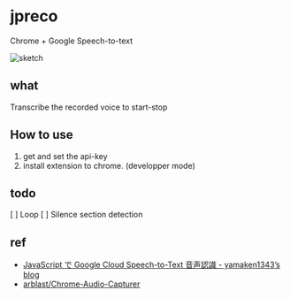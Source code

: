# jpreco
Chrome + Google Speech-to-text

![sketch](https://user-images.githubusercontent.com/58420094/93232896-6262ba00-f7b5-11ea-9305-a5e821b1bd27.png)

## what
Transcribe the recorded voice to start-stop

## How to use

1. get and set the api-key
2. install extension to chrome. (developper mode)

## todo

[ ] Loop
[ ] Silence section detection


## ref

- [JavaScript で Google Cloud Speech-to-Text 音声認識 - yamaken1343’s blog](https://yamaken1343.hatenablog.jp/entry/2018/10/20/193514)
- [arblast/Chrome-Audio-Capturer](https://github.com/arblast/Chrome-Audio-Capturer)

